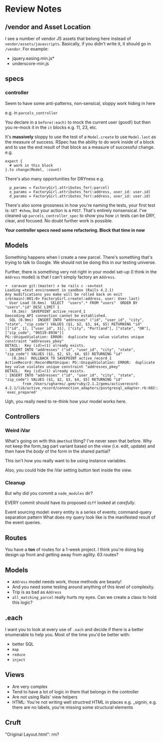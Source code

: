 # Review Notes

## /vendor and Asset Location

I see a number of vendor JS assets that belong here instead of
`vendor/assets/javascripts`.  Basically, if you didn't write it, it should go
in `/vendor`.  For example:

  * jquery.easing.min.js*
  * underscore-min.js

## specs

### controller

Seem to have some anti-patterns, non-sensical, sloppy work hiding in here

e.g. in `parcels_controller`

You declare in a `before(:each)` to mock the current user (good!) but then you
re-mock it in the `it` blocks e.g. 11, 23, etc.

It's **massively** sloppy to use the test of a `Model.create` to use
`Model.last` as the measure of success.  RSpec has the ability to do work
inside of a block and to use the end result of that block as a measure of
successful change.  e.g.

    expect {
      # work in this block
    }.to change(Model, :count)

There's also many opportunities for DRYness e.g.

      p_params = FactoryGirl.attributes_for(:parcel)
      o_params = FactoryGirl.attributes_for(:address, user_id: user.id)
      d_params = FactoryGirl.attributes_for(:address, user_id: user.id)

There's also some grossness in how you're naming the tests, your first test is:
`GET #show`, but your action is a `POST`.  That's entirely nonsensical.  I've
cleaned up `parcels_controller_spec` to show you how `it` tests can be DRY,
clear, and focused.  No doubt further work is possible.

**Your controller specs need some refactoring.  Block that time in now**

## Models

Something happens when I create a new parcel. There's something that's trying
to talk to Google.  We should not be doing this in our testing universe.

Further, there is something very not right in your model set-up (I think in the
`Address` model) is that I can't simply factory an `Address`.

    ➜  caravan git:(master) ✗ be rails c -se=test
    Loading =test environment in sandbox (Rails 4.2.1)
    Any modifications you make will be rolled back on exit
    irb(main):001:0> FactoryGirl.create(:address, user: User.last)
      User Load (0.6ms)  SELECT  "users".* FROM "users"  ORDER BY "users"."id" DESC LIMIT 1
       (0.1ms)  SAVEPOINT active_record_1
    Geocoding API connection cannot be established.
      SQL (0.9ms)  INSERT INTO "addresses" ("id", "user_id", "city", "state", "zip_code") VALUES ($1, $2, $3, $4, $5) RETURNING "id"  [["id", 1], ["user_id", 31], ["city", "Portland"], ["state", "OR"], ["zip_code", "96519-8936"]]
    PG::UniqueViolation: ERROR:  duplicate key value violates unique constraint "addresses_pkey"
    DETAIL:  Key (id)=(1) already exists.
    : INSERT INTO "addresses" ("id", "user_id", "city", "state", "zip_code") VALUES ($1, $2, $3, $4, $5) RETURNING "id"
       (0.2ms)  ROLLBACK TO SAVEPOINT active_record_1
    ActiveRecord::RecordNotUnique: PG::UniqueViolation: ERROR:  duplicate key value violates unique constraint "addresses_pkey"
    DETAIL:  Key (id)=(1) already exists.
    : INSERT INTO "addresses" ("id", "user_id", "city", "state", "zip_code") VALUES ($1, $2, $3, $4, $5) RETURNING "id"
            from /Users/sgharms/.gem/ruby/2.1.2/gems/activerecord-4.2.1/lib/active_record/connection_adapters/postgresql_adapter.rb:602:in `exec_prepared'
 

Ugh, you really need to re-think how your model works here.


## Controllers

### Weird iVar

What's going on with this `@method` thing?  I've never seen that before.
Why not keep the form_tag part variant based on the view (i.e. edit, update)
and then have the _body_ of the form in the shared partial?

This isn't how you really want to be using instance variables.

Also, you could hide the iVar setting button text inside the view.

### Cleanup

But why did you commit a `node_modules` dir?

EVERY commit should have its proposed `diff` looked at _carefully_.

Event sourcing model:  every entity is a series of events; command-query
separation pattern  What does my query look like is the manifested result of
the event queries.

## Routes

You have a **ton** of routes for a 1-week project.  I think you're doing big
design up front and getting away from agility.  63 routes?

## Models

* `Address` model needs work, those methods are beasty!
* And you need some testing around anything of this level of complexity.
* Trip is as bad as `Address`
* `all_matching_parcel` really hurts my eyes.  Can we create a class to hold
  this logic?

## .each

I want you to look at every use of `.each` and decide if there is a better
enumerable to help you.  Most of the time you'd be better with:

* better SQL
* `map`
* `reduce`
* `inject`

## Views

* Are very complex
* Tend to have a lot of logic in them that belongs in the controller
* Are not using Rails' view helpers
* HTML: You're not writing well structred HTML in places e.g. _signin,
    e.g. there are no labels, you're missing some structural elements

##  Cruft

"Original Layout.html": rm?

